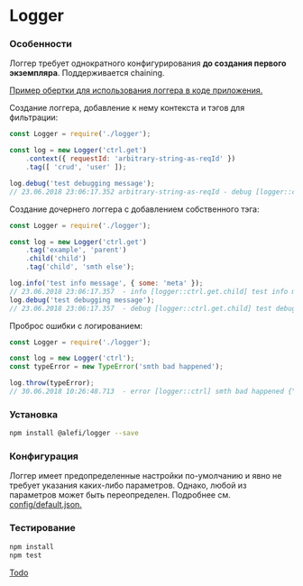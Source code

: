 # Logger

### Особенности

Логгер требует однократного конфигурирования <b>до создания первого экземпляра</b>. Поддерживается chaining.

[Пример обертки для использования логгера в коде приложения.](../tools/wrapper/logger.js)

Создание логгера, добавление к нему контекста и тэгов для фильтрации:

```javascript
const Logger = require('./logger');

const log = new Logger('ctrl.get')
    .context({ requestId: 'arbitrary-string-as-reqId' })
    .tag([ 'crud', 'user' ]);

log.debug('test debugging message');
// 23.06.2018 23:06:17.352 arbitrary-string-as-reqId - debug [logger::ctrl.get] test debugging message {"ctx":{"requestId":"arbitrary-string-as-reqId"},"tags":["crud","user"]}
```

Создание дочернего логгера с добавлением собственного тэга:

```javascript
const Logger = require('./logger');

const log = new Logger('ctrl.get')
    .tag('example', 'parent')
    .child('child')
    .tag('child', 'smth else');

log.info('test info message', { some: 'meta' });
// 23.06.2018 23:06:17.357  - info [logger::ctrl.get.child] test info message {"some":"meta","tags":["example","parent","child","smth else"]}
log.debug('test debugging message');
// 23.06.2018 23:06:17.357  - debug [logger::ctrl.get.child] test debugging message {"tags":["example","parent","child","smth else"]}
```

Проброс ошибки с логированием:

```javascript
const Logger = require('./logger');

const log = new Logger('ctrl');
const typeError = new TypeError('smth bad happened');

log.throw(typeError);
// 30.06.2018 10:26:48.713  - error [logger::ctrl] smth bad happened {"error":{"name":"TypeError","message":"smth bad happened","stack":"TypeError: smth bad happened\n    at Object.<anonymous> (<...>/logger/tools/app.js:8:19)\n    at Module._compile (module.js:652:30)\n<...>"}}
```

### Установка

```bash
npm install @alefi/logger --save
```

### Конфигурация

Логгер имеет предопределенные настройки по-умолчанию и явно не требует указания каких-либо параметров. Однако, любой из параметров может быть переопределен.
Подробнее см. [config/default.json.](../src/config/default.json)

### Тестирование

```bash
npm install
npm test
```

[Todo](todo/ru.todo)
